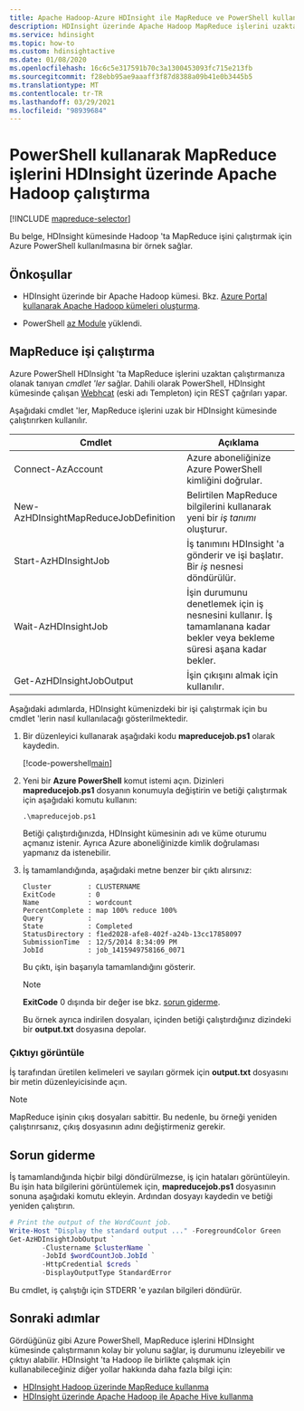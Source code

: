 ```yaml
---
title: Apache Hadoop-Azure HDInsight ile MapReduce ve PowerShell kullanma
description: HDInsight üzerinde Apache Hadoop MapReduce işlerini uzaktan çalıştırmak için PowerShell 'in nasıl kullanılacağını öğrenin.
ms.service: hdinsight
ms.topic: how-to
ms.custom: hdinsightactive
ms.date: 01/08/2020
ms.openlocfilehash: 16c6c5e317591b70c3a1300453093fc715e213fb
ms.sourcegitcommit: f28ebb95ae9aaaff3f87d8388a09b41e0b3445b5
ms.translationtype: MT
ms.contentlocale: tr-TR
ms.lasthandoff: 03/29/2021
ms.locfileid: "98939684"
---
```

# <a name="run-mapreduce-jobs-with-apache-hadoop-on-hdinsight-using-powershell"></a>PowerShell kullanarak MapReduce işlerini HDInsight üzerinde Apache Hadoop çalıştırma

[!INCLUDE [mapreduce-selector](../../../includes/hdinsight-selector-use-mapreduce.md)]

Bu belge, HDInsight kümesinde Hadoop 'ta MapReduce işini çalıştırmak için Azure PowerShell kullanılmasına bir örnek sağlar.

## <a name="prerequisites"></a>Önkoşullar

* HDInsight üzerinde bir Apache Hadoop kümesi. Bkz. [Azure Portal kullanarak Apache Hadoop kümeleri oluşturma](../hdinsight-hadoop-create-linux-clusters-portal.md).

* PowerShell [az Module](/powershell/azure/) yüklendi.

## <a name="run-a-mapreduce-job"></a>MapReduce işi çalıştırma

Azure PowerShell HDInsight 'ta MapReduce işlerini uzaktan çalıştırmanıza olanak tanıyan *cmdlet 'ler* sağlar. Dahili olarak PowerShell, HDInsight kümesinde çalışan [Webhcat](https://cwiki.apache.org/confluence/display/Hive/WebHCat) (eski adı Templeton) için REST çağrıları yapar.

Aşağıdaki cmdlet 'ler, MapReduce işlerini uzak bir HDInsight kümesinde çalıştırırken kullanılır.

|Cmdlet | Açıklama |
|---|---|
|Connect-AzAccount|Azure aboneliğinize Azure PowerShell kimliğini doğrular.|
|New-AzHDInsightMapReduceJobDefinition|Belirtilen MapReduce bilgilerini kullanarak yeni bir *iş tanımı* oluşturur.|
|Start-AzHDInsightJob|İş tanımını HDInsight 'a gönderir ve işi başlatır. Bir *iş* nesnesi döndürülür.|
|Wait-AzHDInsightJob|İşin durumunu denetlemek için iş nesnesini kullanır. İş tamamlanana kadar bekler veya bekleme süresi aşana kadar bekler.|
|Get-AzHDInsightJobOutput|İşin çıkışını almak için kullanılır.|

Aşağıdaki adımlarda, HDInsight kümenizdeki bir işi çalıştırmak için bu cmdlet 'lerin nasıl kullanılacağı gösterilmektedir.

1. Bir düzenleyici kullanarak aşağıdaki kodu **mapreducejob.ps1** olarak kaydedin.

    [!code-powershell[main](../../../powershell_scripts/hdinsight/use-mapreduce/use-mapreduce.ps1?range=5-69)]

2. Yeni bir **Azure PowerShell** komut istemi açın. Dizinleri **mapreducejob.ps1** dosyanın konumuyla değiştirin ve betiği çalıştırmak için aşağıdaki komutu kullanın:

    ```azurepowershell
    .\mapreducejob.ps1
    ```

    Betiği çalıştırdığınızda, HDInsight kümesinin adı ve küme oturumu açmanız istenir. Ayrıca Azure aboneliğinizde kimlik doğrulaması yapmanız da istenebilir.

3. İş tamamlandığında, aşağıdaki metne benzer bir çıktı alırsınız:

    ```output
    Cluster         : CLUSTERNAME
    ExitCode        : 0
    Name            : wordcount
    PercentComplete : map 100% reduce 100%
    Query           :
    State           : Completed
    StatusDirectory : f1ed2028-afe8-402f-a24b-13cc17858097
    SubmissionTime  : 12/5/2014 8:34:09 PM
    JobId           : job_1415949758166_0071
    ```

    Bu çıktı, işin başarıyla tamamlandığını gösterir.

    > [!NOTE]  
    > **ExitCode** 0 dışında bir değer ise bkz. [sorun giderme](#troubleshooting).

    Bu örnek ayrıca indirilen dosyaları, içinden betiği çalıştırdığınız dizindeki bir **output.txt** dosyasına depolar.

### <a name="view-output"></a>Çıktıyı görüntüle

İş tarafından üretilen kelimeleri ve sayıları görmek için **output.txt** dosyasını bir metin düzenleyicisinde açın.

> [!NOTE]  
> MapReduce işinin çıkış dosyaları sabittir. Bu nedenle, bu örneği yeniden çalıştırırsanız, çıkış dosyasının adını değiştirmeniz gerekir.

## <a name="troubleshooting"></a>Sorun giderme

İş tamamlandığında hiçbir bilgi döndürülmezse, iş için hataları görüntüleyin. Bu işin hata bilgilerini görüntülemek için, **mapreducejob.ps1** dosyasının sonuna aşağıdaki komutu ekleyin. Ardından dosyayı kaydedin ve betiği yeniden çalıştırın.

```powershell
# Print the output of the WordCount job.
Write-Host "Display the standard output ..." -ForegroundColor Green
Get-AzHDInsightJobOutput `
        -Clustername $clusterName `
        -JobId $wordCountJob.JobId `
        -HttpCredential $creds `
        -DisplayOutputType StandardError
```

Bu cmdlet, iş çalıştığı için STDERR 'e yazılan bilgileri döndürür.

## <a name="next-steps"></a>Sonraki adımlar

Gördüğünüz gibi Azure PowerShell, MapReduce işlerini HDInsight kümesinde çalıştırmanın kolay bir yolunu sağlar, iş durumunu izleyebilir ve çıktıyı alabilir. HDInsight 'ta Hadoop ile birlikte çalışmak için kullanabileceğiniz diğer yollar hakkında daha fazla bilgi için:

* [HDInsight Hadoop üzerinde MapReduce kullanma](hdinsight-use-mapreduce.md)
* [HDInsight üzerinde Apache Hadoop ile Apache Hive kullanma](hdinsight-use-hive.md)